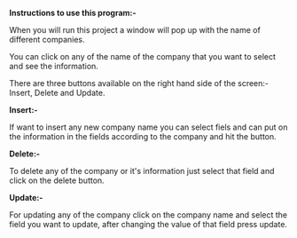 **Instructions to use this program:-**

When you will run this project a window will pop up with the name of different companies.

You can click on any of the name of the company that you want to select and see the information.

There are three buttons available on the right hand side of the screen:- Insert, Delete and Update.

**Insert:-**

If want to insert any new company name you can select fiels and can put on the information in the fields according to the company and hit the button.

**Delete:-**

To delete any of the company or it's information just select that field and click on the delete button.

**Update:-**

For updating any of the company click on the company name and select the field you want to update, after changing the value of that field press update.
